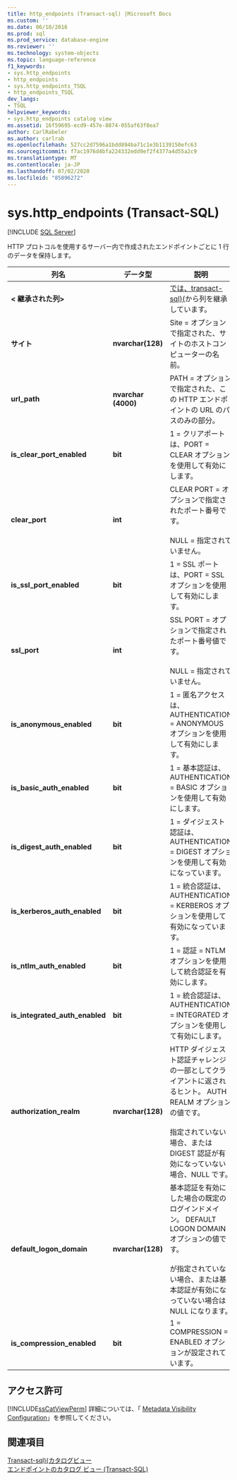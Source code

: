 ```yaml
---
title: http_endpoints (Transact-sql) |Microsoft Docs
ms.custom: ''
ms.date: 06/10/2016
ms.prod: sql
ms.prod_service: database-engine
ms.reviewer: ''
ms.technology: system-objects
ms.topic: language-reference
f1_keywords:
- sys.http_endpoints
- http_endpoints
- sys.http_endpoints_TSQL
- http_endpoints_TSQL
dev_langs:
- TSQL
helpviewer_keywords:
- sys.http_endpoints catalog view
ms.assetid: 16f59695-ecd9-457e-8874-055af63f8ea7
author: CarlRabeler
ms.author: carlrab
ms.openlocfilehash: 527cc2d7596a1bdd894ba71c1e3b1139150efc63
ms.sourcegitcommit: f7ac1976d4bfa224332edd9ef2f4377a4d55a2c9
ms.translationtype: MT
ms.contentlocale: ja-JP
ms.lasthandoff: 07/02/2020
ms.locfileid: "85896272"
---
```

# <a name="syshttp_endpoints-transact-sql"></a>sys.http_endpoints (Transact-SQL)
[!INCLUDE [SQL Server](../../includes/applies-to-version/sqlserver.md)]

  HTTP プロトコルを使用するサーバー内で作成されたエンドポイントごとに 1 行のデータを保持します。  
  
|列名|データ型|説明|  
|-----------------|---------------|-----------------|  
|**< 継承された列>**||[では、transact-sql&#41;&#40;](../../relational-databases/system-catalog-views/sys-endpoints-transact-sql.md)から列を継承しています。|  
|**サイト**|**nvarchar(128)**|Site = オプションで指定された、サイトのホストコンピューターの名前。|  
|**url_path**|**nvarchar (4000)**|PATH = オプションで指定された、この HTTP エンドポイントの URL のパスのみの部分。|  
|**is_clear_port_enabled**|**bit**|1 = クリアポートは、PORT = CLEAR オプションを使用して有効にします。|  
|**clear_port**|**int**|CLEAR PORT = オプションで指定されたポート番号です。<br /><br /> NULL = 指定されていません。|  
|**is_ssl_port_enabled**|**bit**|1 = SSL ポートは、PORT = SSL オプションを使用して有効にします。|  
|**ssl_port**|**int**|SSL PORT = オプションで指定されたポート番号値です。<br /><br /> NULL = 指定されていません。|  
|**is_anonymous_enabled**|**bit**|1 = 匿名アクセスは、AUTHENTICATION = ANONYMOUS オプションを使用して有効にします。|  
|**is_basic_auth_enabled**|**bit**|1 = 基本認証は、AUTHENTICATION = BASIC オプションを使用して有効にします。|  
|**is_digest_auth_enabled**|**bit**|1 = ダイジェスト認証は、AUTHENTICATION = DIGEST オプションを使用して有効になっています。|  
|**is_kerberos_auth_enabled**|**bit**|1 = 統合認証は、AUTHENTICATION = KERBEROS オプションを使用して有効になっています。|  
|**is_ntlm_auth_enabled**|**bit**|1 = 認証 = NTLM オプションを使用して統合認証を有効にします。|  
|**is_integrated_auth_enabled**|**bit**|1 = 統合認証は、AUTHENTICATION = INTEGRATED オプションを使用して有効にします。|  
|**authorization_realm**|**nvarchar(128)**|HTTP ダイジェスト認証チャレンジの一部としてクライアントに返されるヒント。 AUTH REALM オプションの値です。<br /><br /> 指定されていない場合、または DIGEST 認証が有効になっていない場合、NULL です。|  
|**default_logon_domain**|**nvarchar(128)**|基本認証を有効にした場合の既定のログインドメイン。 DEFAULT LOGON DOMAIN オプションの値です。<br /><br /> が指定されていない場合、または基本認証が有効になっていない場合は NULL になります。|  
|**is_compression_enabled**|**bit**|1 = COMPRESSION = ENABLED オプションが設定されています。|  
  
## <a name="permissions"></a>アクセス許可  
 [!INCLUDE[ssCatViewPerm](../../includes/sscatviewperm-md.md)] 詳細については、「 [Metadata Visibility Configuration](../../relational-databases/security/metadata-visibility-configuration.md)」を参照してください。  
  
## <a name="see-also"></a>関連項目  
 [Transact-sql&#41;&#40;カタログビュー](../../relational-databases/system-catalog-views/catalog-views-transact-sql.md)   
 [エンドポイントのカタログ ビュー &#40;Transact-SQL&#41;](../../relational-databases/system-catalog-views/endpoints-catalog-views-transact-sql.md)  
  
  
